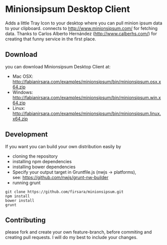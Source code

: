 # Minionsipsum Desktop Client

Adds a little Tray Icon to your desktop where you can pull minion ipsum data to your clipboard.
connects to <a href="http://www.minionsipsum.com/">http://www.minionsipsum.com/</a> for fetching data.
Thanks to Carlos Alberto Hernández (<a href="http://www.calberhs.com/">http://www.calberhs.com/</a>) for creating that funny service in the first place.

## Download

you can download Minionsipsum Desktop Client at:
 * Mac OSX: <a href="http://fabianirsara.com/examples/minionsipsum/bin/minionsipsum.osx.x64.zip">http://fabianirsara.com/examples/minionsipsum/bin/minionsipsum.osx.x64.zip</a>
 * Windows: <a href="http://fabianirsara.com/examples/minionsipsum/bin/minionsipsum.win.x64.zip">http://fabianirsara.com/examples/minionsipsum/bin/minionsipsum.win.x64.zip</a>
 * Linux: <a href="http://fabianirsara.com/examples/minionsipsum/bin/minionsipsum.linux.x64.zip">http://fabianirsara.com/examples/minionsipsum/bin/minionsipsum.linux.x64.zip</a>

## Development

If you want you can build your own distribution easily by

 * cloning the repository
 * installing npm dependencies
 * installing bower dependencies
 * Specify your output target in Gruntfile.js (nwjs -> platforms), <br>see: <a href="https://github.com/nwjs/grunt-nw-builder">https://github.com/nwjs/grunt-nw-builder</a>
 * running grunt

```
git clone https://github.com/firsara/minionsipsum.git
npm install
bower install
grunt
````

## Contributing

please fork and create your own feature-branch, before commiting and creating pull requests.
I will do my best to include your changes.
